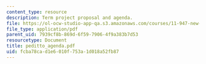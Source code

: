 ```yaml
---
content_type: resource
description: Term project proposal and agenda.
file: https://ol-ocw-studio-app-qa.s3.amazonaws.com/courses/11-947-new-century-cities-real-estate-digital-technology-and-design-fall-2004/fcba78cad1e6010f753a1d018a52fb87_peditto_agenda.pdf
file_type: application/pdf
parent_uid: 7939cf8b-869d-6f59-7906-4f9a383b7d53
resourcetype: Document
title: peditto_agenda.pdf
uid: fcba78ca-d1e6-010f-753a-1d018a52fb87
---
```


